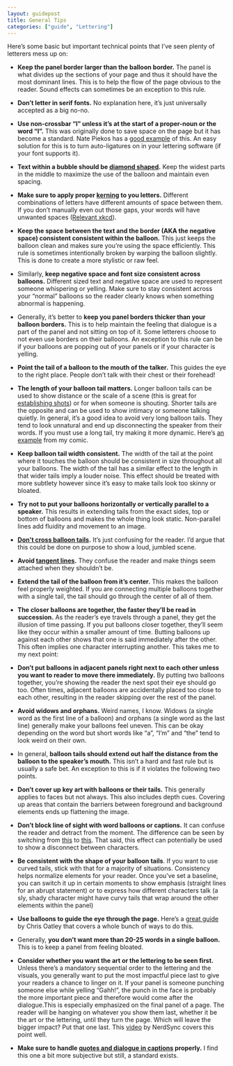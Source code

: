 ```yaml
---
layout: guidepost
title: General Tips
categories: ["guide", "Lettering"]
---
```


Here’s some basic but important technical points that I’ve seen plenty of letterers mess up on:

- **Keep the panel border larger than the balloon border.** The panel is what divides up the sections of your page and thus it should have the most dominant lines. This is to help the flow of the page obvious to the reader. Sound effects can sometimes be an exception to this rule.

- **Don’t letter in serif fonts.** No explanation here, it’s just universally accepted as a big no-no.

- **Use non-crossbar “I” unless it’s at the start of a proper-noun or the word “I”.** This was originally done to save space on the page but it has become a standard. Nate Piekos has a [good example](http://www.blambot.com/_images/_gallery/tips/bl001.jpg) of this. An easy solution for this is to turn auto-ligatures on in your lettering software (if your font supports it).

- **Text within a bubble should be [diamond shaped](https://i0.wp.com/chrisoatley.com/wp-content/uploads/2012/07/football.png?resize=560%2C297).** Keep the widest parts in the middle to maximize the use of the balloon and maintain even spacing.

- **Make sure to apply proper [kerning](http://www.blambot.com/_images/_gallery/tips/bl002.jpg) to you letters.** Different combinations of letters have different amounts of space between them. If you don’t manually even out those gaps, your words will have unwanted spaces ([Relevant xkcd](https://xkcd.com/1015/)).

- **Keep the space between the text and the border (AKA the negative space) consistent consistent within the balloon.** This just keeps the balloon clean and makes sure you’re using the space efficiently. This rule is sometimes intentionally broken by warping the balloon slightly. This is done to create a more stylistic or raw feel.

- Similarly, **keep negative space and font size consistent across balloons.** Different sized text and negative space are used to represent someone whispering or yelling. Make sure to stay consistent across your “normal” balloons so the reader clearly knows when something abnormal is happening.

- Generally, it’s better to **keep you panel borders thicker than your balloon borders.** This is to help maintain the feeling that dialogue is a part of the panel and not sitting on top of it. Some letterers choose to not even use borders on their balloons. An exception to this rule can be if your balloons are popping out of your panels or if your character is yelling.

- **Point the tail of a balloon to the mouth of the talker.** This guides the eye to the right place. People don’t talk with their chest or their forehead!

- **The length of your balloon tail matters.** Longer balloon tails can be used to show distance or the scale of a scene (this is great for [establishing shots](http://a.dilcdn.com/bl/wp-content/uploads/sites/6/2013/08/TSW_pg_14.jpg)) or for when someone is shouting. Shorter tails are the opposite and can be used to show intimacy or someone talking quietly. In general, it’s a good idea to avoid very long balloon tails. They tend to look unnatural and end up disconnecting the speaker from their words. If you must use a long tail, try making it more dynamic. Here’s [an example](http://imgur.com/a/4kCV3) from my comic.

- **Keep balloon tail width consistent.** The width of the tail at the point where it touches the balloon should be consistent in size throughout all your balloons. The width of the tail has a similar effect to the length in that wider tails imply a louder noise. This effect should be treated with more subtlety however since it’s easy to make tails look too skinny or bloated.

- **Try not to put your balloons horizontally or vertically parallel to a speaker.** This results in extending tails from the exact sides, top or bottom of balloons and makes the whole thing look static. Non-parallel lines add fluidity and movement to an image.

- **[Don't cross balloon tails](https://pbs.twimg.com/media/C-7O6e4XsAElfkj.jpg).** It’s just confusing for the reader. I’d argue that this could be done on purpose to show a loud, jumbled scene.

- **Avoid [tangent lines](http://www.blambot.com/_images/grammar_tangents.jpg).** They confuse the reader and make things seem attached when they shouldn’t be.

- **Extend the tail of the balloon from it’s center.** This makes the balloon feel properly weighted. If you are connecting multiple balloons together with a single tail, the tail should go through the center of all of them.

- **The closer balloons are together, the faster they’ll be read in succession.** As the reader’s eye travels through a panel, they get the illusion of time passing. If you put balloons closer together, they’ll seem like they occur within a smaller amount of time. Butting balloons up against each other shows that one is said immediately after the other. This often implies one character interrupting another. This takes me to my next point:

- **Don’t put balloons in adjacent panels right next to each other unless you want to reader to move there immediately.** By putting two balloons together, you’re showing the reader the next spot their eye should go too. Often times, adjacent balloons are accidentally placed too close to each other, resulting in the reader skipping over the rest of the panel.

- **Avoid widows and orphans.** Weird names, I know. Widows (a single word as the first line of a balloon) and orphans (a single word as the last line) generally make your balloons feel uneven. This can be okay depending on the word but short words like “a”, “I’m” and “the” tend to look weird on their own.

- In general, **balloon tails should extend out half the distance from the balloon to the speaker’s mouth.** This isn’t a hard and fast rule but is usually a safe bet. An exception to this is if it violates the following two points.

- **Don’t cover up key art with balloons or their tails.** This generally applies to faces but not always. This also includes depth cues. Covering up areas that contain the barriers between foreground and background elements ends up flattening the image.

- **Don’t block line of sight with word balloons or captions.** It can confuse the reader and detract from the moment. The difference can be seen by switching from [this](http://www.balloontales.com/tips/tails_joins/pointer1_lg.gif) to [this](http://www.balloontales.com/tips/tails_joins/pointer4_lg.gif). That said, this effect can potentially be used to show a disconnect between characters.

- **Be consistent with the shape of your balloon tails**. If you want to use curved tails, stick with that for a majority of situations. Consistency helps normalize elements for your reader. Once you’ve set a baseline, you can switch it up in certain moments to show emphasis (straight lines for an abrupt statement) or to express how different characters talk (a sly, shady character might have curvy tails that wrap around the other elements within the panel)

- **Use balloons to guide the eye through the page.** Here’s a [great guide](http://chrisoatley.com/comic-balloons-comic-layout/) by Chris Oatley that covers a whole bunch of ways to do this. 

- Generally, **you don’t want more than 20-25 words in a single balloon.** This is to keep a panel from feeling bloated.

- **Consider whether you want the art or the lettering to be seen first.** Unless there’s a mandatory sequential order to the lettering and the visuals, you generally want to put the most impactful piece last to give your readers a chance to linger on it. If your panel is someone punching someone else while yelling “Gahh!”, the punch in the face is probably the more important piece and therefore would come after the dialogue.This is especially emphasized on the final panel of a page. The reader will be hanging on whatever you show them last, whether it be the art or the lettering, until they turn the page. Which will leave the bigger impact? Put that one last. This [video](https://www.youtube.com/watch?v=5cKBVS6OftQ) by NerdSync covers this point well.

- **Make sure to handle [quotes and dialogue in captions](http://www.blambot.com/_images/_gallery/tips/bl009.jpg) properly.** I find this one a bit more subjective but still, a standard exists.